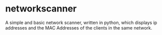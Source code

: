 # networkscanner
A simple and basic network scanner, written in python, which displays ip addresses and the MAC Addresses of the clients in the same network.
